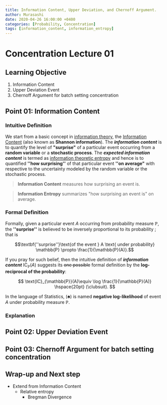 ```yaml
---
title: Information Content, Upper Deviation, and Chernoff Argument.
author: Murasashi
date: 2020-04-26 16:00:00 +0400
categories: [Probability, Concentration] 
tags: [information_content, information_entropy]
---
```


# Concentration Lecture 01

## Learning Objective

1. Information Content
2. Upper Deviation Event
3. Chernoff Argument for batch setting concentration


## Point 01: Information Content

### Intuitive Definition
We start from a basic concept in [information theory](https://en.wikipedia.org/wiki/Information_theory "Information theory"),  the [Information Content]([https://en.wikipedia.org/wiki/Information_content](https://en.wikipedia.org/wiki/Information_content)) (also known as **Shannon information**).  The **_information content_** is to 
quantify the level of __"surprise"__ of a particular event occurring from a __random variable__ or a __stochastic process__. The **_expected information content_** is termed as [information theoretic entropy](https://en.wikipedia.org/wiki/Entropy_(information_theory) "Entropy (information theory)") and hence is to quantified __''how surprising''__ of that particular event __''on average"__ with respective to the uncertainty modeled by the random variable or the stochastic process. 

> __Information Content__ measures how surprising an event is.

>__Information Entropy__ summarizes "how surprising an event is" on average.

### Formal Definition

Formally, given a particular event $A$ occurring from probability measure $\mathbb{P}$, the __''surprise''__ is believed to be inversely proportional to its probability ; that is 

$$\textbf{''surprise''}\text{of the event } A \text{ under probability} \mathbb{P} \propto \frac{1}{\mathbb{P}(A)}.$$

If you pray for such belief, then the intuitive definition of **_information content_** $\text{IC}_{\mathbb{P}}(A)$ suggests its ~~one possible~~  formal definition by the __log-reciprocal of the probability__:

$$
\text{IC}_{\mathbb{P}}(A)\equiv \log \frac{1}{\mathbb{P}(A)}  \hspace{20pt} (\clubsuit).
$$

In the language of Statistics, $(\clubsuit)$ is named __negative log-likelihood__ of event $A$ under probability measure $\mathbb{P}$.

### Explanation



## Point 02: Upper Deviation Event

## Point 03: Chernoff Argument for batch setting concentration



## Wrap-up and Next step

- Extend from Information Content
	+ Relative entropy
		+ Bregman Divergence
